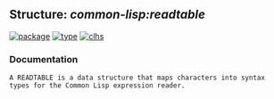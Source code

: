 ## Structure: ***common-lisp:readtable***
[![package](https://img.shields.io/badge/Package-COMMON--LISP-5f9ea0.svg?style=social&colorA=999999)](../) [![type](https://img.shields.io/badge/Type-Structure-5f9ea0.svg?style=social&colorA=999999)](../#structure) [![clhs](https://img.shields.io/badge/CLHS-READTABLE-5f9ea0.svg?style=social&colorA=999999)](http://www.lispworks.com/documentation/HyperSpec/Body/t_rdtabl.htm) 
### Documentation
```
A READTABLE is a data structure that maps characters into syntax
types for the Common Lisp expression reader.
```
